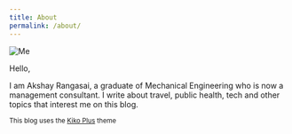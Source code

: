 ```yaml
---
title: About
permalink: /about/
---
```

![Me]({{site.url}}/assets/images/about.jpg)

Hello,

I am Akshay Rangasai, a graduate of Mechanical Engineering who is now a management consultant. I write about travel, public health, tech and other topics that interest me on this blog.

<small>This blog uses the [Kiko Plus](https://github.com/AWEEKJ/Kiko-plus) theme</small>
